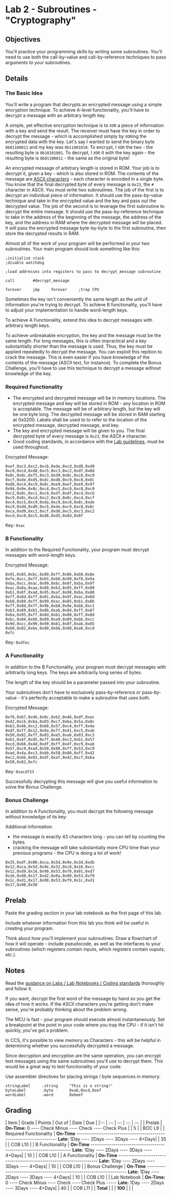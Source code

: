 # Lab 2 - Subroutines - "Cryptography"

## Objectives

You'll practice your programming skills by writing some subroutines.  You'll need to use both the call-by-value and call-by-reference techniques to pass arguments to your subroutines.

## Details

### The Basic Idea

You'll write a program that decrypts an encrypted message using a simple encryption technique.  To achieve A-level functionality, you'll have to decrypt a message with an arbitrary length key.

A simple, yet effective encryption technique is to ``XOR`` a piece of information with a key and send the result.  The receiver must have the key in order to decrypt the message - which is accomplished simply by `XOR`ing the encrypted data with the key.  Let's say I wanted to send the binary byte `0b01100011` and my key was `0b11001010`.  To encrypt, I `XOR` the two - the resulting byte is `0b10101001`.  To decrypt, I `XOR` it with the key again - the resulting byte is `0b01100011` - the same as the original byte!

An encrypted message of arbitrary length is stored in ROM.  Your job is to decrypt it, given a key - which is also stored in ROM.  The contents of the message are [ASCII characters](http://en.wikipedia.org/wiki/ASCII) - each character is encoded in a single byte.  You know that the final decrypted byte of every message is `0x23`, the `#` character in ASCII.  You must write two subroutines.  The job of the first is to decrypt an individual piece of information.  It should use the pass-by-value technique and take in the encrypted value and the key and pass out the decrypted value.  The job of the second is to leverage the first subroutine to decrypt the entire message.  It should use the pass-by-reference technique to take in the address of the beginning of the message, the address of the key, and the address in RAM where the decrypted message will be placed.  It will pass the encrypted message byte-by-byte to the first subroutine, then store the decrypted results in RAM.

Almost all of the work of your program will be performed in your two subroutines.  Your main program should look something like this:
```
;initialize stack
;disable watchdog

;load addresses into registers to pass to decrypt_message subroutine

call        #decrypt_message

forever     jmp     forever     ;trap CPU
```

Sometimes the key isn't conveniently the same length as the unit of information you're trying to decrypt.  To achieve B functionality, you'll have to adjust your implementation to handle word-length keys.

To achieve A Functionality, extend this idea to decrypt messages with arbitrary length keys.

To achieve unbreakable encryption, the key and the message must be the same length.  For long messages, this is often impractical and a key substantially shorter than the message is used.  Thus, the key must be applied repeatedly to decrypt the message.  You can exploit this repition to crack the message.  This is even easier if you have knowledge of the contents of the message (ASCII text, for instance).  To complete the Bonus Challenge, you'll have to use this technique to decrypt a message without knowledge of the key.

### Required Functionality

- The encrypted and decrypted message will be in memory locations.  The encrypted message and key will be stored in ROM - any location in ROM is acceptable.  The message will be of arbitrary length, but the key will be one byte long.  The decrypted message will be stored in RAM starting at 0x0200.  Labels shall be used to to refer to the location of the encrypted message, decrypted message, and key.
- The key and encrypted message will be given to you.  The final decrypted byte of every message is `0x23`, the ASCII `#` character.
- Good coding standards, in accordance with the [Lab guidelines](/admin/labs.html), must be used throughout.

Encrypted Message:  
```
0xef,0xc3,0xc2,0xcb,0xde,0xcd,0xd8,0xd9
0xc0,0xcd,0xd8,0xc5,0xc3,0xc2,0xdf,0x8d
0x8c,0x8c,0xf5,0xc3,0xd9,0x8c,0xc8,0xc9
0xcf,0xde,0xd5,0xdc,0xd8,0xc9,0xc8,0x8c
0xd8,0xc4,0xc9,0x8c,0xe9,0xef,0xe9,0x9f
0x94,0x9e,0x8c,0xc4,0xc5,0xc8,0xc8,0xc9
0xc2,0x8c,0xc1,0xc9,0xdf,0xdf,0xcd,0xcb
0xc9,0x8c,0xcd,0xc2,0xc8,0x8c,0xcd,0xcf
0xc4,0xc5,0xc9,0xda,0xc9,0xc8,0x8c,0xde
0xc9,0xdd,0xd9,0xc5,0xde,0xc9,0xc8,0x8c
0xca,0xd9,0xc2,0xcf,0xd8,0xc5,0xc3,0xc2
0xcd,0xc0,0xc5,0xd8,0xd5,0x8d,0x8f
```

Key: `0xac`

### B Functionality

In addition to the Required Functionality, your program must decrypt messages with word-length keys.

Encrypted Message:  
```
0x91,0x85,0xbc,0x89,0xff,0x86,0xb0,0x8e
0xfe,0xcc,0xff,0xb5,0xb0,0x99,0xf8,0x9a
0xba,0xcc,0xac,0x99,0xbc,0x8f,0xba,0x9f
0xac,0x8a,0xaa,0x80,0xb3,0x95,0xff,0x89
0xb1,0x8f,0xad,0x95,0xaf,0x98,0xba,0x88
0xff,0x8d,0xff,0x81,0xba,0x9f,0xac,0x8d
0xb8,0x89,0xff,0x99,0xac,0x85,0xb1,0x8b
0xff,0x8d,0xff,0x9b,0xb0,0x9e,0xbb,0xc1
0xb3,0x89,0xb1,0x8b,0xab,0x84,0xff,0x87
0xba,0x95,0xff,0x8d,0xb1,0x88,0xff,0x8d
0xbc,0x84,0xb6,0x89,0xa9,0x89,0xbb,0xcc
0x9d,0xcc,0x99,0x99,0xb1,0x8f,0xab,0x85
0xb0,0x82,0xbe,0x80,0xb6,0x98,0xa6,0xcd
0xfc
```

Key: `0xdfec`  

### A Functionality

In addition to the B Functionality, your program must decrypt messages with arbitrarily long keys.  The keys are arbitrarily long series of bytes.

The length of the key should be a parameter passed into your subroutine.

Your subroutines don't have to exclusively pass-by-reference or pass-by-value - it's perfectly acceptable to make a subroutine that uses both.

Encrypted Message:  
```
0xf8,0xb7,0x46,0x8c,0xb2,0x46,0xdf,0xac
0x42,0xcb,0xba,0x03,0xc7,0xba,0x5a,0x8c
0xb3,0x46,0xc2,0xb8,0x57,0xc4,0xff,0x4a
0xdf,0xff,0x12,0x9a,0xff,0x41,0xc5,0xab
0x50,0x82,0xff,0x03,0xe5,0xab,0x03,0xc3
0xb1,0x4f,0xd5,0xff,0x40,0xc3,0xb1,0x57
0xcd,0xb6,0x4d,0xdf,0xff,0x4f,0xc9,0xab
0x57,0xc9,0xad,0x50,0x80,0xff,0x53,0xc9
0xad,0x4a,0xc3,0xbb,0x50,0x80,0xff,0x42
0xc2,0xbb,0x03,0xdf,0xaf,0x42,0xcf,0xba
0x50,0x82,0xfc
```

Key: `0xacdf23`

Successfully decrypting this message will give you useful information to solve the Bonus Challenge.

### Bonus Challenge

In addition to A Functionality, you must decrypt the following message without knowledge of its key:

Additional information: 

- the message is exactly 43 characters long - you can tell by counting the bytes.
- cracking the message will take substantially more CPU time than your previous programs - the CPU is doing a lot of work!

```
0x35,0xdf,0x00,0xca,0x5d,0x9e,0x3d,0xdb
0x12,0xca,0x5d,0x9e,0x32,0xc8,0x16,0xcc
0x12,0xd9,0x16,0x90,0x53,0xf8,0x01,0xd7
0x16,0xd0,0x17,0xd2,0x0a,0x90,0x53,0xf9
0x1c,0xd1,0x17,0x90,0x53,0xf9,0x1c,0xd1
0x17,0x90,0x50
```

## Prelab

Paste the grading section in your lab notebook as the first page of this lab.

Include whatever information from this lab you think will be useful in creating your program.

Think about how you'll implement your subroutines.  Draw a flowchart of how it will operate - include pseudocode, as well as the interfaces to your subroutines (which registers contain inputs, which registers contain ouputs, etc.).

## Notes

Read the [guidance on Labs / Lab Notebooks / Coding standards](/admin/labs.html) thoroughly and follow it.

If you want, decrypt the first word of the message by hand so you get the idea of how it works.  If the ASCII characters you're getting don't make sense, you're probably thinking about the problem wrong.

The MCU is fast - your program should execute almost instantaneously.  Set a breakpoint at the point in your code where you trap the CPU - if it isn't hit quickly, you've got a problem.

In CCS, it's possible to view memory as Characters - this will be helpful in determining whether you successfully decrypted a message.

Since decryption and encryption are the same operation, you can encrypt test messages using the same subroutines you'll use to decrypt them.  This would be a great way to test functionality of your code.

Use assembler directives for placing strings / byte sequences in memory:
```
stringLabel     .string     "This is a string!"
byteLabel       .byte       0xab,0xcd,0xef
wordLabel       .word       0xbeef
```

## Grading

| Item | Grade | Points | Out of | Date | Due |
|:-: | :-: | :-: | :-: | :-: |
| Prelab | **On-Time:** 0 ---- Check Minus ---- Check ---- Check Plus | | 5 | | BOC L9 |
| Required Functionality | **On-Time** -------------------------------------------------------------------- **Late:** 1Day ---- 2Days ---- 3Days ---- 4+Days| | 35 | | COB L10 |
| B Functionality | **On-Time** -------------------------------------------------------------------- **Late:** 1Day ---- 2Days ---- 3Days ---- 4+Days| | 10 | | COB L10 |
| A Functionality | **On-Time** -------------------------------------------------------------------- **Late:** 1Day ---- 2Days ---- 3Days ---- 4+Days| | 10 | | COB L10 |
| Bonus Challenge | **On-Time** -------------------------------------------------------------------- **Late:** 1Day ---- 2Days ---- 3Days ---- 4+Days| | 10 | | COB L10 |
| Lab Notebook | **On-Time:** 0 ---- Check Minus ---- Check ---- Check Plus ----- **Late:** 1Day ---- 2Days ---- 3Days ---- 4+Days| | 40 | | COB L11 |
| **Total** | | | **100** | | |
